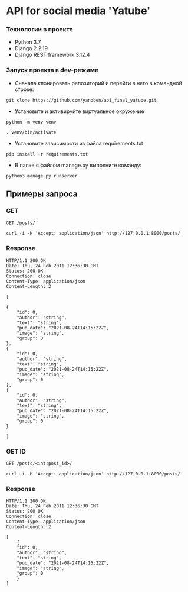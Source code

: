 # API for social media 'Yatube'

### Технологии в проекте
- Python 3.7
- Django 2.2.19
- Django REST framework 3.12.4

### Запуск проекта в dev-режиме
- Сначала клонировать репозиторий и перейти в него в командной строке:

```
git clone https://github.com/yanoben/api_final_yatube.git
```

- Установите и активируйте виртуальное окружение
```
python -m venv venv

. venv/bin/activate
```

- Установите зависимости из файла requirements.txt
```
pip install -r requirements.txt
``` 

- В папке с файлом manage.py выполните команду:
```
python3 manage.py runserver
```

## Примеры запроса

### GET

`GET /posts/`

    curl -i -H 'Accept: application/json' http://127.0.0.1:8000/posts/

### Response

    HTTP/1.1 200 OK
    Date: Thu, 24 Feb 2011 12:36:30 GMT
    Status: 200 OK
    Connection: close
    Content-Type: application/json
    Content-Length: 2

    [

    {
        "id": 0,
        "author": "string",
        "text": "string",
        "pub_date": "2021-08-24T14:15:22Z",
        "image": "string",
        "group": 0
    },
    {
        "id": 0,
        "author": "string",
        "text": "string",
        "pub_date": "2021-08-24T14:15:22Z",
        "image": "string",
        "group": 0
    },
    {
        "id": 0,
        "author": "string",
        "text": "string",
        "pub_date": "2021-08-24T14:15:22Z",
        "image": "string",
        "group": 0
    }

    ]

### GET ID

`GET /posts/<int:post_id>/`

    curl -i -H 'Accept: application/json' http://127.0.0.1:8000/posts/

### Response

    HTTP/1.1 200 OK
    Date: Thu, 24 Feb 2011 12:36:30 GMT
    Status: 200 OK
    Connection: close
    Content-Type: application/json
    Content-Length: 2

    [
        {
        "id": 0,
        "author": "string",
        "text": "string",
        "pub_date": "2021-08-24T14:15:22Z",
        "image": "string",
        "group": 0
        }
    ]
